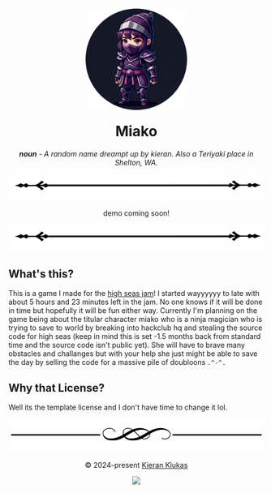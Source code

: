 <h1 align="center">
    <img src="https://raw.githubusercontent.com/taciturnaxolotl/miako/master/.github/images/miako.webp" width="200" alt="Logo"/><br/>
    <img src="https://raw.githubusercontent.com/taciturnaxolotl/carriage/master/.github/images/transparent.png" height="45" width="0px"/>
    Miako
    <img src="https://raw.githubusercontent.com/taciturnaxolotl/carriage/master/.github/images/transparent.png" height="30" width="0px"/>
</h1>

<p align="center">
    <i><b>noun</b> - A random name dreampt up by kieran. Also a Teriyaki place in Shelton, WA.</i>
</p>

<p align="center">
	<img src="https://raw.githubusercontent.com/taciturnaxolotl/carriage/master/.github/images/line-break-thin.svg" />
</p>

<!-- <p align="center">
	<img src="https://raw.githubusercontent.com/taciturnaxolotl/miako/master/.github/images/demo.gif" />
</p> -->

<p align="center">
    demo coming soon!
</p>

<p align="center">
	<img src="https://raw.githubusercontent.com/taciturnaxolotl/carriage/master/.github/images/line-break-thin.svg" />
</p>

## What's this?

This is a game I made for the [high seas jam](https://hackclub.slack.com/archives/C082JDEBP09)! I started wayyyyyy to late with about 5 hours and 23 minutes left in the jam. No one knows if it will be done in time but hopefully it will be fun either way. Currently I'm planning on the game being about the titular character miako who is a ninja magician who is trying to save to world by breaking into hackclub hq and stealing the source code for high seas (keep in mind this is set -1.5 months back from standard time and the source code isn't public yet). She will have to brave many obstacles and challanges but with your help she just might be able to save the day by selling the code for a massive pile of doubloons `.^-^.`

## Why that License?

Well its the template license and I don't have time to change it lol.

<p align="center">
	<img src="https://raw.githubusercontent.com/taciturnaxolotl/miako/master/.github/images/line-break.svg" />
</p>

<p align="center">
	&copy 2024-present <a href="https://github.com/taciturnaxolotl">Kieran Klukas</a>
</p>

<p align="center">
	<a href="https://github.com/taciturnaxolotl/miako/blob/master/LICENSE.md"><img src="https://img.shields.io/static/v1.svg?style=for-the-badge&label=License&message=AGPL 3.0&logoColor=d9e0ee&colorA=363a4f&colorB=b7bdf8"/></a>
</p>
